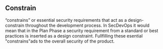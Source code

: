 ## Constrain

“constrains” or essential security requirements that act as a design-constrain throughout the development process. 
In SecDevOps  it would mean that in the Plan Phase a security requirement from a standard or best practices is inserted as a design constraint. 
Fullfilling these esential "constrains"ads to the overall security of the product.
